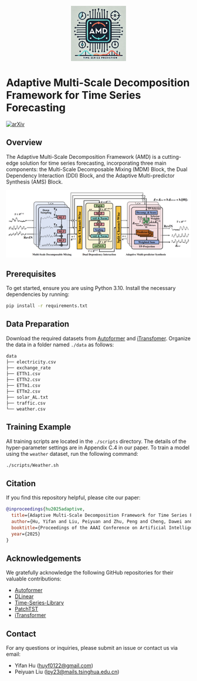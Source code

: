 <p align="center">
    <img src="assets/logo.png" width="150">
</p>


# Adaptive Multi-Scale Decomposition Framework for Time Series Forecasting

[![arXiv](http://img.shields.io/badge/cs.LG-arXiv%3A2406.03751-B31B1B.svg)](https://arxiv.org/abs/2406.03751)

## Overview
The Adaptive Multi-Scale Decomposition Framework (AMD) is a cutting-edge solution for time series forecasting, incorporating three main components: the Multi-Scale Decomposable Mixing (MDM) Block, the Dual Dependency Interaction (DDI) Block, and the Adaptive Multi-predictor Synthesis (AMS) Block.

<p align="center">
    <img src="assets/pipeline.png" width="800">
</p>

## Prerequisites
To get started, ensure you are using Python 3.10. Install the necessary dependencies by running:

```bash
pip install -r requirements.txt
```

## Data Preparation
Download the required datasets from [Autoformer](https://github.com/thuml/Autoformer) and [iTransfomer](https://github.com/thuml/iTransformer). Organize the data in a folder named `./data` as follows:

```
data
├── electricity.csv
├── exchange_rate
├── ETTh1.csv
├── ETTh2.csv
├── ETTm1.csv
├── ETTm2.csv
├── solar_AL.txt
├── traffic.csv
└── weather.csv
```

## Training Example
All training scripts are located in the `./scripts` directory. The details of the hyper-parameter settings are in Appendix C.4 in our paper. To train a model using the `weather` dataset, run the following command:

```bash
./scripts/Weather.sh
```

## Citation
If you find this repository helpful, please cite our paper:

```bibtex
@inproceedings{hu2025adaptive,
  title={Adaptive Multi-Scale Decomposition Framework for Time Series Forecasting},
  author={Hu, Yifan and Liu, Peiyuan and Zhu, Peng and Cheng, Dawei and Dai, Tao},
  booktitle={Proceedings of the AAAI Conference on Artificial Intelligence},
  year={2025}
}
```

## Acknowledgements
We gratefully acknowledge the following GitHub repositories for their valuable contributions:

- [Autoformer](https://github.com/thuml/Autoformer)
- [DLinear](https://github.com/cure-lab/LTSF-Linear)
- [Time-Series-Library](https://github.com/thuml/Time-Series-Library)
- [PatchTST](https://github.com/yuqinie98/PatchTST)
- [iTransformer](https://github.com/thuml/iTransformer)

## Contact
For any questions or inquiries, please submit an issue or contact us via email:

- Yifan Hu ([huyf0122@gmail.com](mailto:huyf0122@gmail.com))
- Peiyuan Liu ([lpy23@mails.tsinghua.edu.cn](mailto:lpy23@mails.tsinghua.edu.cn))
